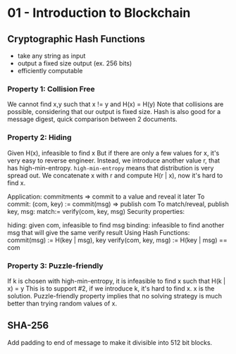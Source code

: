 # 01 - Introduction to Blockchain

## Cryptographic Hash Functions

- take any string as input
- output a fixed size output (ex. 256 bits)
- efficiently computable

### Property 1: Collision Free

We cannot find x,y such that x != y and H(x) = H(y)
Note that collisions are possible, considering that our output is fixed size.
Hash is also good for a message digest, quick comparison between 2 documents.

### Property 2: Hiding

Given H(x), infeasible to find x
But if there are only a few values for x, it's very easy to reverse engineer.
Instead, we introduce another value r, that has high-min-entropy.
`high-min-entropy` means that distribution is very spread out.
We concatenate x with r and compute H(r | x), now it's hard to find x.

Application: commitments => commit to a value and reveal it later
To commit: (com, key) := commit(msg) => publish com
To match/reveal, publish key, msg: match:= verify(com, key, msg)
Security properties:

hiding: given com, infeasible to find msg
binding: infeasible to find another msg that will give the same verify result
Using Hash Functions:
commit(msg) := H(key | msg), key
verify(com, key, msg) := H(key | msg) == com

### Property 3: Puzzle-friendly

If k is chosen with high-min-entropy, it is infeasible to find x such that H(k | x) = y
This is to support #2, if we introduce k, it's hard to find x.
x is the solution.
Puzzle-friendly property implies that no solving strategy is much better than trying random values of x.

## SHA-256

Add padding to end of message to make it divisible into 512 bit blocks.
